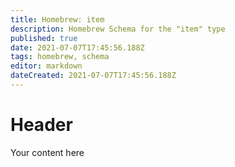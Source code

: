 ```yaml
---
title: Homebrew: item
description: Homebrew Schema for the "item" type
published: true
date: 2021-07-07T17:45:56.188Z
tags: homebrew, schema
editor: markdown
dateCreated: 2021-07-07T17:45:56.188Z
---
```


# Header
Your content here